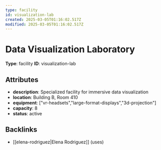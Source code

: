 ```yaml
---
type: facility
id: visualization-lab
created: 2025-03-05T01:16:02.517Z
modified: 2025-03-05T01:16:02.517Z
---
```


# Data Visualization Laboratory

**Type**: facility
**ID**: visualization-lab

## Attributes

- **description**: Specialized facility for immersive data visualization
- **location**: Building B, Room 410
- **equipment**: ["vr-headsets","large-format-displays","3d-projection"]
- **capacity**: 8
- **status**: active

## Backlinks

- [[elena-rodriguez|Elena Rodriguez]] (uses)

